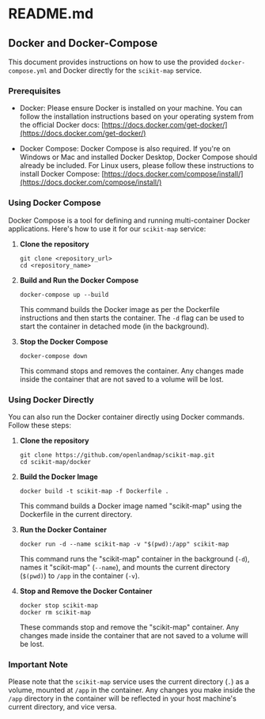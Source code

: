 # README.md

## Docker and Docker-Compose

This document provides instructions on how to use the provided `docker-compose.yml` and Docker directly for the `scikit-map` service.

### Prerequisites

- Docker: Please ensure Docker is installed on your machine. You can follow the installation instructions based on your operating system from the official Docker docs: [https://docs.docker.com/get-docker/](https://docs.docker.com/get-docker/)

- Docker Compose: Docker Compose is also required. If you're on Windows or Mac and installed Docker Desktop, Docker Compose should already be included. For Linux users, please follow these instructions to install Docker Compose: [https://docs.docker.com/compose/install/](https://docs.docker.com/compose/install/)

### Using Docker Compose

Docker Compose is a tool for defining and running multi-container Docker applications. Here's how to use it for our `scikit-map` service:

1. **Clone the repository**
    ```
    git clone <repository_url>
    cd <repository_name>
    ```

2. **Build and Run the Docker Compose**
    ```
    docker-compose up --build
    ```
    This command builds the Docker image as per the Dockerfile instructions and then starts the container. The `-d` flag can be used to start the container in detached mode (in the background).

3. **Stop the Docker Compose**
    ```
    docker-compose down
    ```
    This command stops and removes the container. Any changes made inside the container that are not saved to a volume will be lost.

### Using Docker Directly

You can also run the Docker container directly using Docker commands. Follow these steps:

1. **Clone the repository**
    ```
    git clone https://github.com/openlandmap/scikit-map.git
    cd scikit-map/docker
    ```

2. **Build the Docker Image**
    ```
    docker build -t scikit-map -f Dockerfile .
    ```
    This command builds a Docker image named "scikit-map" using the Dockerfile in the current directory.

3. **Run the Docker Container**
    ```
    docker run -d --name scikit-map -v "$(pwd):/app" scikit-map
    ```
    This command runs the "scikit-map" container in the background (`-d`), names it "scikit-map" (`--name`), and mounts the current directory (`$(pwd)`) to `/app` in the container (`-v`).

4. **Stop and Remove the Docker Container**
    ```
    docker stop scikit-map
    docker rm scikit-map
    ```
    These commands stop and remove the "scikit-map" container. Any changes made inside the container that are not saved to a volume will be lost. 

### Important Note

Please note that the `scikit-map` service uses the current directory (`.`) as a volume, mounted at `/app` in the container. Any changes you make inside the `/app` directory in the container will be reflected in your host machine's current directory, and vice versa.
